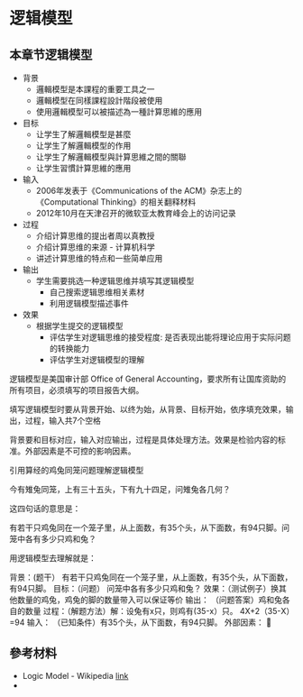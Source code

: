 # 逻辑模型

## 本章节逻辑模型

* 背景
    * 邏輯模型是本課程的重要工具之一
    * 邏輯模型在同樣課程設計階段被使用
    * 使用邏輯模型可以被描述為一種計算思維的應用
* 目标
    * 让学生了解邏輯模型是甚麼
    * 让学生了解邏輯模型的作用
    * 让学生了解邏輯模型與計算思維之間的關聯
    * 让学生習慣計算思維的應用
* 输入
    * 2006年发表于《Communications of the ACM》杂志上的《Computational Thinking》的相关翻释材料
    * 2012年10月在天津召开的微软亚太教育峰会上的访问记录
* 过程
    * 介绍计算思维的提出者周以真教授
    * 介绍计算思维的来源 - 计算机科学
    * 讲述计算思维的特点和一些简单应用
* 输出
    * 学生需要挑选一种逻辑思维并填写其逻辑模型
        * 自己搜索逻辑思维相关素材
        * 利用逻辑模型描述事件
* 效果
    * 根据学生提交的逻辑模型
        * 评估学生对逻辑思维的接受程度: 是否表现出能将理论应用于实际问题的转换能力
        * 评估学生对逻辑模型的理解



逻辑模型是美国审计部 Office of General Accounting，要求所有让国库资助的所有项目，必须填写的项目报告大纲。

填写逻辑模型时要从背景开始、以终为始，从背景、目标开始，依序填充效果，输出，过程，输入共7个空格

背景要和目标对应，输入对应输出，过程是具体处理方法。效果是检验内容的标准。外部因素是不可控的影响因素。

引用算经的鸡兔同笼问题理解逻辑模型

今有雉兔同笼，上有三十五头，下有九十四足，问雉兔各几何？

这四句话的意思是：

有若干只鸡兔同在一个笼子里，从上面数，有35个头，从下面数，有94只脚。问笼中各有多少只鸡和兔？

用逻辑模型去理解就是：

背景：(题干） 有若干只鸡兔同在一个笼子里，从上面数，有35个头，从下面数，有94只脚。
目标：（问题） 问笼中各有多少只鸡和兔？
效果：（测试例子）换其他数量的鸡兔，鸡兔的脚的数量带入可以保证等价
输出： （问题答案）鸡和兔各自的数量
过程：（解题方法）解：设兔有x只，则鸡有(35-x）只。 4X+2（35-X）=94
输入： （已知条件）有35个头，从下面数，有94只脚。
外部因素： 🚫


## 參考材料

* Logic Model - Wikipedia [link](https://en.wikipedia.org/wiki/Logic_model)
* 

